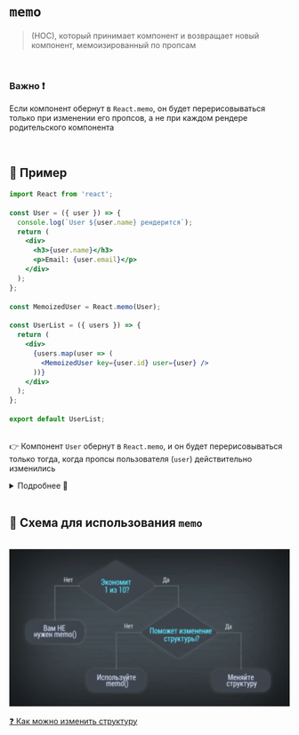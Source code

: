 # `memo`
> (HOC), который принимает компонент и возвращает новый компонент, мемоизированный по пропсам

<br>

### Важно ❗

Если компонент обернут в `React.memo`, он будет перерисовываться только при изменении его пропсов, а не при каждом рендере родительского компонента

<br>


## 🚩 Пример

```jsx
import React from 'react';

const User = ({ user }) => {
  console.log(`User ${user.name} рендерится`);
  return (
    <div>
      <h3>{user.name}</h3>
      <p>Email: {user.email}</p>
    </div>
  );
};

const MemoizedUser = React.memo(User);

const UserList = ({ users }) => {
  return (
    <div>
      {users.map(user => (
        <MemoizedUser key={user.id} user={user} />
      ))}
    </div>
  );
};

export default UserList;



```
👉 Компонент `User` обернут в `React.memo`, и он будет перерисовываться только тогда, когда пропсы пользователя (`user`) действительно изменились

<details>
<summary>Подробнее 📗</summary>
  
<br>

❗ Без использования `memo`, при каждом обновлении родительского компонента `UserList` все компоненты `User` бы перерисовывались, даже если пропсы не изменились

</details>

<br>

## 🚩 Схема для использования `memo`

<br>

<img src="../../img/1.png" style="width: 700px">

<a href="./pages/change-structure/readme.md">❓ Как можно изменить структуру</a>
